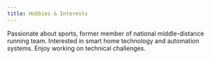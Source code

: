 ```yaml
---
title: Hobbies & Interests
---
```


Passionate about sports, former member of national middle-distance running team. Interested in smart home technology and automation systems. Enjoy working on technical challenges.
